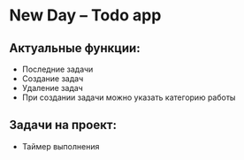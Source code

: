 # New Day – Todo app

## Актуальные функции:

- Последние задачи
- Создание задач
- Удаление задач
- При создании задачи можно указать категорию работы

## Задачи на проект:

- Таймер выполнения
